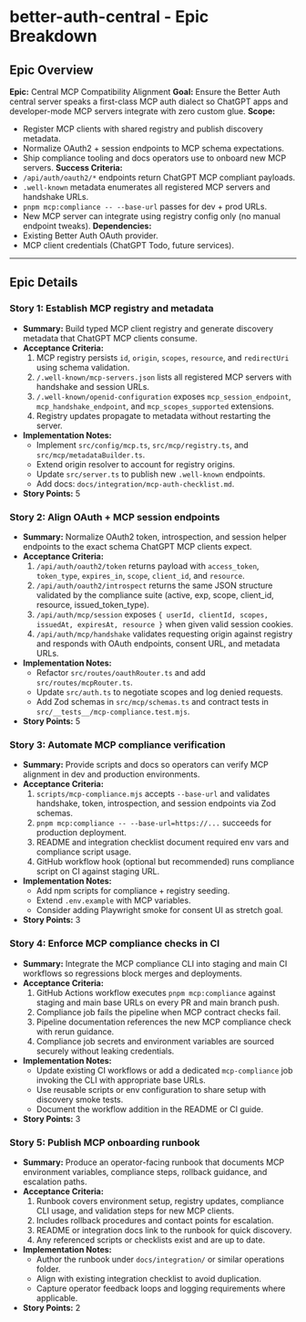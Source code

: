 # better-auth-central - Epic Breakdown

## Epic Overview

**Epic:** Central MCP Compatibility Alignment
**Goal:** Ensure the Better Auth central server speaks a first-class MCP auth dialect so ChatGPT apps and developer-mode MCP servers integrate with zero custom glue.
**Scope:**
- Register MCP clients with shared registry and publish discovery metadata.
- Normalize OAuth2 + session endpoints to MCP schema expectations.
- Ship compliance tooling and docs operators use to onboard new MCP servers.
**Success Criteria:**
- `/api/auth/oauth2/*` endpoints return ChatGPT MCP compliant payloads.
- `.well-known` metadata enumerates all registered MCP servers and handshake URLs.
- `pnpm mcp:compliance -- --base-url` passes for dev + prod URLs.
- New MCP server can integrate using registry config only (no manual endpoint tweaks).
**Dependencies:**
- Existing Better Auth OAuth provider.
- MCP client credentials (ChatGPT Todo, future services).

---

## Epic Details

### Story 1: Establish MCP registry and metadata
- **Summary:** Build typed MCP client registry and generate discovery metadata that ChatGPT MCP clients consume.
- **Acceptance Criteria:**
  1. MCP registry persists `id`, `origin`, `scopes`, `resource`, and `redirectUri` using schema validation.
  2. `/.well-known/mcp-servers.json` lists all registered MCP servers with handshake and session URLs.
  3. `/.well-known/openid-configuration` exposes `mcp_session_endpoint`, `mcp_handshake_endpoint`, and `mcp_scopes_supported` extensions.
  4. Registry updates propagate to metadata without restarting the server.
- **Implementation Notes:**
  - Implement `src/config/mcp.ts`, `src/mcp/registry.ts`, and `src/mcp/metadataBuilder.ts`.
  - Extend origin resolver to account for registry origins.
  - Update `src/server.ts` to publish new `.well-known` endpoints.
  - Add docs: `docs/integration/mcp-auth-checklist.md`.
- **Story Points:** 5

### Story 2: Align OAuth + MCP session endpoints
- **Summary:** Normalize OAuth2 token, introspection, and session helper endpoints to the exact schema ChatGPT MCP clients expect.
- **Acceptance Criteria:**
  1. `/api/auth/oauth2/token` returns payload with `access_token`, `token_type`, `expires_in`, `scope`, `client_id`, and `resource`.
  2. `/api/auth/oauth2/introspect` returns the same JSON structure validated by the compliance suite (active, exp, scope, client_id, resource, issued_token_type).
  3. `/api/auth/mcp/session` exposes `{ userId, clientId, scopes, issuedAt, expiresAt, resource }` when given valid session cookies.
  4. `/api/auth/mcp/handshake` validates requesting origin against registry and responds with OAuth endpoints, consent URL, and metadata URLs.
- **Implementation Notes:**
  - Refactor `src/routes/oauthRouter.ts` and add `src/routes/mcpRouter.ts`.
  - Update `src/auth.ts` to negotiate scopes and log denied requests.
  - Add Zod schemas in `src/mcp/schemas.ts` and contract tests in `src/__tests__/mcp-compliance.test.mjs`.
- **Story Points:** 5

### Story 3: Automate MCP compliance verification
- **Summary:** Provide scripts and docs so operators can verify MCP alignment in dev and production environments.
- **Acceptance Criteria:**
  1. `scripts/mcp-compliance.mjs` accepts `--base-url` and validates handshake, token, introspection, and session endpoints via Zod schemas.
  2. `pnpm mcp:compliance -- --base-url=https://...` succeeds for production deployment.
  3. README and integration checklist document required env vars and compliance script usage.
  4. GitHub workflow hook (optional but recommended) runs compliance script on CI against staging URL.
- **Implementation Notes:**
  - Add npm scripts for compliance + registry seeding.
  - Extend `.env.example` with MCP variables.
  - Consider adding Playwright smoke for consent UI as stretch goal.
- **Story Points:** 3

### Story 4: Enforce MCP compliance checks in CI
- **Summary:** Integrate the MCP compliance CLI into staging and main CI workflows so regressions block merges and deployments.
- **Acceptance Criteria:**
  1. GitHub Actions workflow executes `pnpm mcp:compliance` against staging and main base URLs on every PR and main branch push.
  2. Compliance job fails the pipeline when MCP contract checks fail.
  3. Pipeline documentation references the new MCP compliance check with rerun guidance.
  4. Compliance job secrets and environment variables are sourced securely without leaking credentials.
- **Implementation Notes:**
  - Update existing CI workflows or add a dedicated `mcp-compliance` job invoking the CLI with appropriate base URLs.
  - Use reusable scripts or env configuration to share setup with discovery smoke tests.
  - Document the workflow addition in the README or CI guide.
- **Story Points:** 3

### Story 5: Publish MCP onboarding runbook
- **Summary:** Produce an operator-facing runbook that documents MCP environment variables, compliance steps, rollback guidance, and escalation paths.
- **Acceptance Criteria:**
  1. Runbook covers environment setup, registry updates, compliance CLI usage, and validation steps for new MCP clients.
  2. Includes rollback procedures and contact points for escalation.
  3. README or integration docs link to the runbook for quick discovery.
  4. Any referenced scripts or checklists exist and are up to date.
- **Implementation Notes:**
  - Author the runbook under `docs/integration/` or similar operations folder.
  - Align with existing integration checklist to avoid duplication.
  - Capture operator feedback loops and logging requirements where applicable.
- **Story Points:** 2
